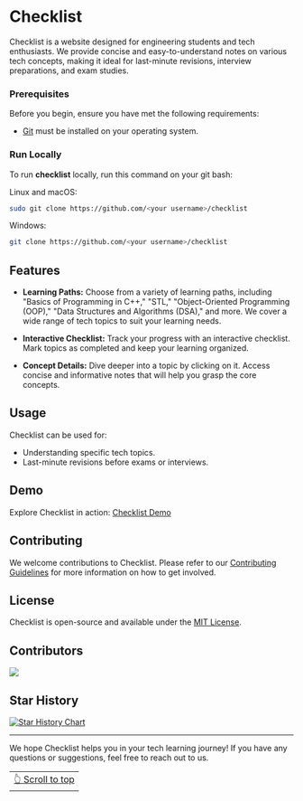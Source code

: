 # Checklist

Checklist is a website designed for engineering students and tech enthusiasts. We provide concise and easy-to-understand notes on various tech concepts, making it ideal for last-minute revisions, interview preparations, and exam studies.

### Prerequisites

Before you begin, ensure you have met the following requirements:

* [Git](https://git-scm.com/downloads "Download Git") must be installed on your operating system.

### Run Locally

To run **checklist** locally, run this command on your git bash:

Linux and macOS:

```bash
sudo git clone https://github.com/<your username>/checklist
```

Windows:

```bash
git clone https://github.com/<your username>/checklist
```

## Features

- **Learning Paths:** Choose from a variety of learning paths, including "Basics of Programming in C++," "STL," "Object-Oriented Programming (OOP)," "Data Structures and Algorithms (DSA)," and more. We cover a wide range of tech topics to suit your learning needs.

- **Interactive Checklist:** Track your progress with an interactive checklist. Mark topics as completed and keep your learning organized.

- **Concept Details:** Dive deeper into a topic by clicking on it. Access concise and informative notes that will help you grasp the core concepts.

## Usage

Checklist can be used for:

- Understanding specific tech topics.
- Last-minute revisions before exams or interviews.

## Demo

Explore Checklist in action: [Checklist Demo](https://checklist-theta.vercel.app/)

## Contributing

We welcome contributions to Checklist. Please refer to our [Contributing Guidelines](Contributing.md) for more information on how to get involved.

## License

Checklist is open-source and available under the [MIT License](LICENSE).

## Contributors

<a href="https://github.com/UjjwalSharma01/checklist/graphs/contributors">
  <img src="https://contrib.rocks/image?repo=UjjwalSharma01/checklist" />
</a>

## Star History

[![Star History Chart](https://api.star-history.com/svg?repos=UjjwalSharma01/checklist&type=Timeline)](https://star-history.com/#UjjwalSharma01/checklist&Timeline)


---

We hope Checklist helps you in your tech learning journey! If you have any questions or suggestions, feel free to reach out to us.

<div align="right">
<table><td>
<a href="#start-of-content">👆 Scroll to top</a>
</td></table>
</div>
